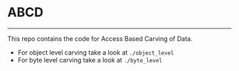# ABCD

---

This repo contains the code for Access Based Carving of Data.

- For object level carving take a look at `./object_level`
- For byte level carving take a look at `./byte_level`
